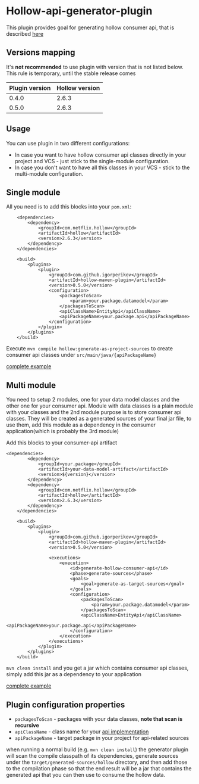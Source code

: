 # Hollow-api-generator-plugin

This plugin provides goal for generating hollow consumer api, that is 
described [here](http://hollow.how/getting-started/#consumer-api-generation)

## Versions mapping
It's **not recommended** to use plugin with version that is not listed below. This rule is temporary, until the stable release comes

| Plugin version | Hollow version | 
| --- | --- |
| 0.4.0 | 2.6.3 |
| 0.5.0 | 2.6.3 |

## Usage
You can use plugin in two different configurations: 

* In case you want to have hollow consumer api classes directly in your project and VCS - just stick to the single-module configuration. 
* In case you don't want to have all this classes in your VCS - stick to the multi-module configuration. 

## Single module
All you need is to add this blocks into your `pom.xml`:
```
    <dependencies>
        <dependency>
            <groupId>com.netflix.hollow</groupId>
            <artifactId>hollow</artifactId>
            <version>2.6.3</version>
        </dependency>
    </dependencies>

    <build>
        <plugins>
            <plugin>
                <groupId>com.github.igorperikov</groupId>
                <artifactId>hollow-maven-plugin</artifactId>
                <version>0.5.0</version>
                <configuration>
                    <packagesToScan>
                        <param>your.package.datamodel</param>
                    </packagesToScan>
                    <apiClassName>EntityApi</apiClassName>
                    <apiPackageName>your.package.api</apiPackageName>
                </configuration>
            </plugin>
        </plugins>
    </build>
```

Execute `mvn compile hollow:generate-as-project-sources` to create consumer api classes under `src/main/java/{apiPackageName}`

[complete example](https://github.com/IgorPerikov/hollow-maven-plugin-examples/tree/master/single-module-example)

## Multi module
You need to setup 2 modules, one for your data model classes and the other one for your consumer api. Module with data classes 
is a plain module with your classes and the 2nd module purpose is to store consumer api classes. They will be created as a 
generated sources of your final jar file, to use them, add this module as a dependency in the consumer application(which is probably the 3rd module) 

Add this blocks to your consumer-api artifact
```
<dependencies>
        <dependency>
            <groupId>your.package</groupId>
            <artifactId>your-data-model-artifact</artifactId>
            <version>${version}</version>
        </dependency>
        <dependency>
            <groupId>com.netflix.hollow</groupId>
            <artifactId>hollow</artifactId>
            <version>2.6.3</version>
        </dependency>
    </dependencies>

    <build>
        <plugins>
            <plugin>
                <groupId>com.github.igorperikov</groupId>
                <artifactId>hollow-maven-plugin</artifactId>
                <version>0.5.0</version>

                <executions>
                    <execution>
                        <id>generate-hollow-consumer-api</id>
                        <phase>generate-sources</phase>
                        <goals>
                            <goal>generate-as-target-sources</goal>
                        </goals>
                        <configuration>
                            <packagesToScan>
                                <param>your.package.datamodel</param>
                            </packagesToScan>
                            <apiClassName>EntityApi</apiClassName>
                            <apiPackageName>your.package.api</apiPackageName>
                        </configuration>
                    </execution>
                </executions>
            </plugin>
        </plugins>
    </build>
```
`mvn clean install` and you get a jar which contains consumer api classes, simply add this jar as a dependency to your application

[complete example](https://github.com/IgorPerikov/hollow-maven-plugin-examples/tree/master/multi-module-example)

## Plugin configuration properties
- `packagesToScan` - packages with your data classes, **note that scan is recursive**
- `apiClassName` - class name for your [api implementation](https://github.com/Netflix/hollow/blob/master/hollow/src/main/java/com/netflix/hollow/api/custom/HollowAPI.java) 
- `apiPackageName` - target package in your project for api-related sources

when running a normal build (e.g. `mvn clean install`) the generator plugin will scan the compile classpath of its dependencies,
generate sources under the `target/generated-sources/hollow` directory, and then add those to the compilation phase so that
the end result will be a jar that contains the generated api that you can then use to consume the hollow data.
